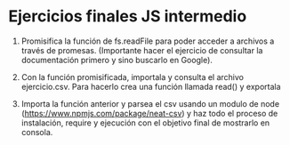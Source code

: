 # Ejercicios finales JS intermedio
  1. Promisifica la función de fs.readFile para poder acceder a archivos a través de promesas. (Importante hacer el ejercicio de consultar la documentación primero y sino buscarlo en Google).

  2. Con la función promisificada, importala y consulta el archivo ejercicio.csv. Para hacerlo crea una función llamada read() y exportala

  3. Importa la función anterior y parsea el csv usando un modulo de node (https://www.npmjs.com/package/neat-csv) y haz todo el proceso de instalación, require y ejecución con el objetivo final de mostrarlo en consola.
  